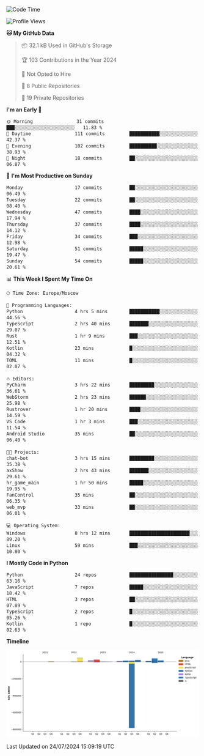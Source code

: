 <!--START_SECTION:waka-->
![Code Time](http://img.shields.io/badge/Code%20Time-417%20hrs%2017%20mins-blue)

![Profile Views](http://img.shields.io/badge/Profile%20Views-2-blue)

**🐱 My GitHub Data** 

> 📦 32.1 kB Used in GitHub's Storage 
 > 
> 🏆 103 Contributions in the Year 2024
 > 
> 🚫 Not Opted to Hire
 > 
> 📜 8 Public Repositories 
 > 
> 🔑 19 Private Repositories 
 > 
**I'm an Early 🐤** 

```text
🌞 Morning                31 commits          ███░░░░░░░░░░░░░░░░░░░░░░   11.83 % 
🌆 Daytime                111 commits         ███████████░░░░░░░░░░░░░░   42.37 % 
🌃 Evening                102 commits         ██████████░░░░░░░░░░░░░░░   38.93 % 
🌙 Night                  18 commits          ██░░░░░░░░░░░░░░░░░░░░░░░   06.87 % 
```
📅 **I'm Most Productive on Sunday** 

```text
Monday                   17 commits          ██░░░░░░░░░░░░░░░░░░░░░░░   06.49 % 
Tuesday                  22 commits          ██░░░░░░░░░░░░░░░░░░░░░░░   08.40 % 
Wednesday                47 commits          ████░░░░░░░░░░░░░░░░░░░░░   17.94 % 
Thursday                 37 commits          ████░░░░░░░░░░░░░░░░░░░░░   14.12 % 
Friday                   34 commits          ███░░░░░░░░░░░░░░░░░░░░░░   12.98 % 
Saturday                 51 commits          █████░░░░░░░░░░░░░░░░░░░░   19.47 % 
Sunday                   54 commits          █████░░░░░░░░░░░░░░░░░░░░   20.61 % 
```


📊 **This Week I Spent My Time On** 

```text
🕑︎ Time Zone: Europe/Moscow

💬 Programming Languages: 
Python                   4 hrs 5 mins        ███████████░░░░░░░░░░░░░░   44.56 % 
TypeScript               2 hrs 40 mins       ███████░░░░░░░░░░░░░░░░░░   29.07 % 
Rust                     1 hr 9 mins         ███░░░░░░░░░░░░░░░░░░░░░░   12.51 % 
Kotlin                   23 mins             █░░░░░░░░░░░░░░░░░░░░░░░░   04.32 % 
TOML                     11 mins             █░░░░░░░░░░░░░░░░░░░░░░░░   02.07 % 

🔥 Editors: 
PyCharm                  3 hrs 22 mins       █████████░░░░░░░░░░░░░░░░   36.61 % 
WebStorm                 2 hrs 23 mins       ██████░░░░░░░░░░░░░░░░░░░   25.98 % 
Rustrover                1 hr 20 mins        ████░░░░░░░░░░░░░░░░░░░░░   14.59 % 
VS Code                  1 hr 3 mins         ███░░░░░░░░░░░░░░░░░░░░░░   11.54 % 
Android Studio           35 mins             ██░░░░░░░░░░░░░░░░░░░░░░░   06.40 % 

🐱‍💻 Projects: 
chat-bot                 3 hrs 15 mins       █████████░░░░░░░░░░░░░░░░   35.38 % 
axShow                   2 hrs 43 mins       ███████░░░░░░░░░░░░░░░░░░   29.61 % 
hr_game_main             1 hr 50 mins        █████░░░░░░░░░░░░░░░░░░░░   19.95 % 
FanControl               35 mins             ██░░░░░░░░░░░░░░░░░░░░░░░   06.35 % 
web_mvp                  33 mins             ██░░░░░░░░░░░░░░░░░░░░░░░   06.01 % 

💻 Operating System: 
Windows                  8 hrs 12 mins       ██████████████████████░░░   89.20 % 
Linux                    59 mins             ███░░░░░░░░░░░░░░░░░░░░░░   10.80 % 
```

**I Mostly Code in Python** 

```text
Python                   24 repos            ████████████████░░░░░░░░░   63.16 % 
JavaScript               7 repos             █████░░░░░░░░░░░░░░░░░░░░   18.42 % 
HTML                     3 repos             ██░░░░░░░░░░░░░░░░░░░░░░░   07.89 % 
TypeScript               2 repos             █░░░░░░░░░░░░░░░░░░░░░░░░   05.26 % 
Kotlin                   1 repo              █░░░░░░░░░░░░░░░░░░░░░░░░   02.63 % 
```



**Timeline**

![Lines of Code chart](https://raw.githubusercontent.com/adlemx/adlemx/main/assets/bar_graph.png)


 Last Updated on 24/07/2024 15:09:19 UTC
<!--END_SECTION:waka-->

